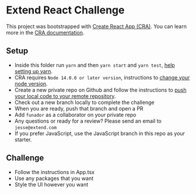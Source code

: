 # Extend React Challenge

This project was bootstrapped with [Create React App (CRA)](https://github.com/facebook/create-react-app). You can learn more in the [CRA documentation](https://facebook.github.io/create-react-app/docs/getting-started).

## Setup

- Inside this folder run `yarn` and then `yarn start` and `yarn test`, [help setting up yarn](https://classic.yarnpkg.com/en/docs/install).
- CRA requires `Node 14.0.0 or later version`, instructions to [change your node version](https://stackoverflow.com/questions/53785383/how-to-change-node-version-with-nvm/53785482).
- Create a new private repo on Github and follow the instructions to [push your local code to your remote repository](https://docs.github.com/en/get-started/using-git/pushing-commits-to-a-remote-repository).
- Check out a new branch locally to complete the challenge
- When you are ready, push that branch and open a PR
- Add `funador` as a collaborator on your private repo
- Any questions or ready for a review? Please send an email to `jesse@extend.com`
- If you prefer JavaScript, use the JavaScript branch in this repo as your starter.

## Challenge

- Follow the instructions in App.tsx
- Use any packages that you want
- Style the UI however you want
